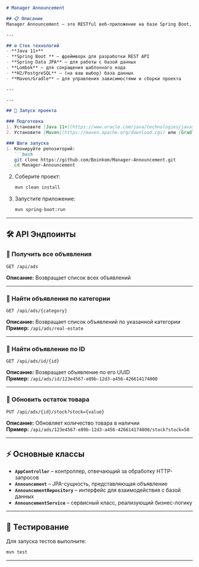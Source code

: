 

```markdown
# Manager Announcement

## 📋 Описание
Manager Announcement – это RESTful веб-приложение на базе Spring Boot, которое предоставляет API для управления объявлениями. Приложение позволяет получать список объявлений, фильтровать их по категориям, обновлять остаток товаров и искать объявления по идентификатору.

---

## ⚙️ Стек технологий
- **Java 11+**
- **Spring Boot ** – фреймворк для разработки REST API
- **Spring Data JPA** – для работы с базой данных
- **Lombok** – для сокращения шаблонного кода
- **H2/PostgreSQL** – (на ваш выбор) база данных
- **Maven/Gradle** – для управления зависимостями и сборки проекта

---

---

## 🚀 Запуск проекта

### Подготовка
1. Установите [Java 11+](https://www.oracle.com/java/technologies/javase-jdk11-downloads.html)
2. Установите [Maven](https://maven.apache.org/download.cgi) или [Gradle](https://gradle.org/install/)

### Шаги запуска
1. Клонируйте репозиторий:
   ```bash
   git clone https://github.com/Boinkom/Manager-Announcement.git
   cd Manager-Announcement
   ```
2. Соберите проект:
   ```bash
   mvn clean install
   ```
3. Запустите приложение:
   ```bash
   mvn spring-boot:run
   ```

---

## 🛠️ API Эндпоинты
### 📌 Получить все объявления
```
GET /api/ads
```
**Описание:** Возвращает список всех объявлений

---

### 📌 Найти объявления по категории
```
GET /api/ads/{category}
```
**Описание:** Возвращает список объявлений по указанной категории  
**Пример:** `/api/ads/real-estate`

---

### 📌 Найти объявление по ID
```
GET /api/ads/id/{id}
```
**Описание:** Возвращает объявление по его UUID  
**Пример:** `/api/ads/id/123e4567-e89b-12d3-a456-426614174000`

---

### 📌 Обновить остаток товара
```
PUT /api/ads/{id}/stock?stock={value}
```
**Описание:** Обновляет количество товара в наличии  
**Пример:** `/api/ads/123e4567-e89b-12d3-a456-426614174000/stock?stock=50`

---

## ⚡ Основные классы
- **`AppController`** – контроллер, отвечающий за обработку HTTP-запросов
- **`Announcement`** – JPA-сущность, представляющая объявление
- **`AnnouncementRepository`** – интерфейс для взаимодействия с базой данных
- **`AnnouncementService`** – сервисный класс, реализующий бизнес-логику

---

## 🧪 Тестирование
Для запуска тестов выполните:
```bash
mvn test
```

---
